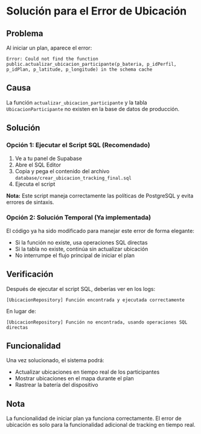 # Solución para el Error de Ubicación

## Problema
Al iniciar un plan, aparece el error:
```
Error: Could not find the function public.actualizar_ubicacion_participante(p_bateria, p_idPerfil, p_idPlan, p_latitude, p_longitude) in the schema cache
```

## Causa
La función `actualizar_ubicacion_participante` y la tabla `UbicacionParticipante` no existen en la base de datos de producción.

## Solución

### Opción 1: Ejecutar el Script SQL (Recomendado)

1. Ve a tu panel de Supabase
2. Abre el SQL Editor
3. Copia y pega el contenido del archivo `database/crear_ubicacion_tracking_final.sql`
4. Ejecuta el script

**Nota:** Este script maneja correctamente las políticas de PostgreSQL y evita errores de sintaxis.

### Opción 2: Solución Temporal (Ya implementada)

El código ya ha sido modificado para manejar este error de forma elegante:
- Si la función no existe, usa operaciones SQL directas
- Si la tabla no existe, continúa sin actualizar ubicación
- No interrumpe el flujo principal de iniciar el plan

## Verificación

Después de ejecutar el script SQL, deberías ver en los logs:
```
[UbicacionRepository] Función encontrada y ejecutada correctamente
```

En lugar de:
```
[UbicacionRepository] Función no encontrada, usando operaciones SQL directas
```

## Funcionalidad

Una vez solucionado, el sistema podrá:
- Actualizar ubicaciones en tiempo real de los participantes
- Mostrar ubicaciones en el mapa durante el plan
- Rastrear la batería del dispositivo

## Nota
La funcionalidad de iniciar plan ya funciona correctamente. El error de ubicación es solo para la funcionalidad adicional de tracking en tiempo real. 